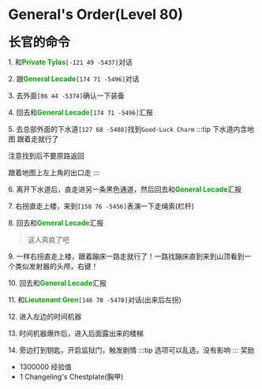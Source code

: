 # General's Order(Level 80)
<span style="font-size: 25px;">**长官的命令**</span>

<span class="stage-index">1.</span> 和<font color=00AA00>**Private Tylas**</font>`[-121 49 -5437]`对话

<span class="stage-index">2.</span> 跟<font color=00AA00>**General Lecade**</font>`[174 71 -5496]`对话

<span class="stage-index">3.</span> 去外面`[86 44 -5374]`确认一下装备

<span class="stage-index">4.</span> 回去和<font color=00AA00>**General Lecade**</font>`[174 71 -5496]`汇报

<span class="stage-index">5.</span> 去总部外面的下水道`[127 68 -5488]`找到`Good-Luck Charm`
:::tip
下水道内含地图 跟着走就行了

注意找到后不要原路返回

跟着地图上左上角的出口走
:::

<span class="stage-index">6.</span> 离开下水道后，直走进另一条黑色通道，然后回去和<font color=00AA00>**General Lecade**</font>汇报

<span class="stage-index">7.</span> 右拐直走上楼，来到`[158 76 -5456]`表演一下走绳索(栏杆)

<span class="stage-index">8.</span> 回去和<font color=00AA00>**General Lecade**</font>汇报
>这人真疯了吧

<span class="stage-index">9.</span> 一样右拐直走上楼，跟着蹦床一路走就行了！一路找蹦床直到来到山顶看到一个类似发射器的头颅，右键！

<span class="stage-index">10.</span> 回去和<font color=00AA00>**General Lecade**</font>汇报

<span class="stage-index">11.</span> 和<font color=00AA00>**Lieutenant Gren**</font>`[146 70 -5470]`对话(出来后左拐)

<span class="stage-index">12.</span> 进入左边的时间机器

<span class="stage-index">13.</span> 时间机器爆炸后，进入后面露出来的楼梯

<span class="stage-index">14.</span> 旁边打到钥匙，开启监狱门，触发剧情
:::tip
选项可以乱选，没有影响
:::
奖励
+ 1300000 经验值
+ 1 Changeling's Chestplate(胸甲)
